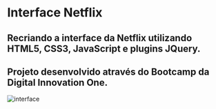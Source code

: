 # Interface Netflix
## Recriando a interface da Netflix utilizando HTML5, CSS3, JavaScript e plugins JQuery. 
## Projeto desenvolvido através do Bootcamp da Digital Innovation One.

![interface](https://user-images.githubusercontent.com/83976229/137283216-3cb6bb70-7037-4f23-911f-d05d82d44ef0.png)
